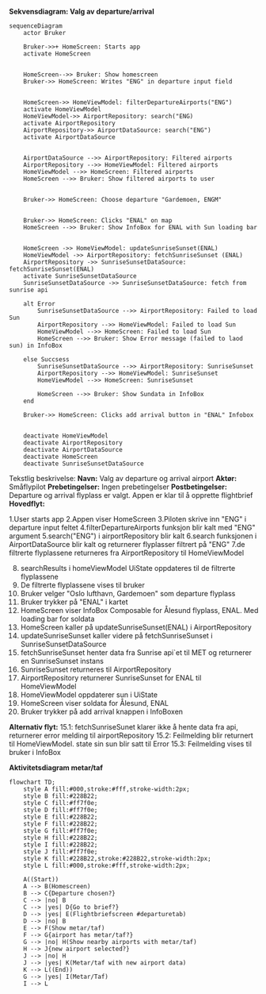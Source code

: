 **Sekvensdiagram: Valg av departure/arrival**

```mermaid
sequenceDiagram
    actor Bruker
    
    Bruker->>+ HomeScreen: Starts app
    activate HomeScreen


    HomeScreen-->> Bruker: Show homescreen
    Bruker->> HomeScreen: Writes "ENG" in departure input field


    HomeScreen->> HomeViewModel: filterDepartureAirports("ENG")
    activate HomeViewModel
    HomeViewModel->> AirportRepository: search("ENG)
    activate AirportRepository
    AirportRepository->> AirportDataSource: search("ENG")
    activate AirportDataSource


    AirportDataSource -->> AirportRepository: Filtered airports
    AirportRepository -->> HomeViewModel: Filtered airports
    HomeViewModel -->> HomeScreen: Filtered airports
    HomeScreen -->> Bruker: Show filtered airports to user


    Bruker->> HomeScreen: Choose departure "Gardemoen, ENGM"
    

    Bruker->> HomeScreen: Clicks "ENAL" on map
    HomeScreen -->> Bruker: Show InfoBox for ENAL with Sun loading bar


    HomeScreen ->> HomeViewModel: updateSunriseSunset(ENAL)
    HomeViewModel ->> AirportRepository: fetchSunriseSunset (ENAL)
    AirportRepository ->> SunriseSunsetDataSource: fetchSunriseSunset(ENAL)
    activate SunriseSunsetDataSource
    SunriseSunsetDataSource ->> SunriseSunsetDataSource: fetch from sunrise api

    alt Error
        SunriseSunsetDataSource -->> AirportRepository: Failed to load Sun
        AirportRepository -->> HomeViewModel: Failed to load Sun
        HomeViewModel -->> HomeScreen: Failed to load Sun
        HomeScreen -->> Bruker: Show Error message (failed to laod sun) in InfoBox

    else Succsess
        SunriseSunsetDataSource -->> AirportRepository: SunriseSunset
        AirportRepository -->> HomeViewModel: SunriseSunset
        HomeViewModel -->> HomeScreen: SunriseSunset

        HomeScreen -->> Bruker: Show Sundata in InfoBox 
    end

    Bruker->> HomeScreen: Clicks add arrival button in "ENAL" Infobox


    deactivate HomeViewModel
    deactivate AirportRepository
    deactivate AirportDataSource
    deactivate HomeScreen
    deactivate SunriseSunsetDataSource
```

Tekstlig beskrivelse:
**Navn:** Valg av departure og arrival airport
**Aktør:** Småflypilot
**Prebetingelser:** Ingen prebetingelser
**Postbetingelser:** Departure og arrival flyplass er valgt. Appen er klar til å opprette
flightbrief
**Hovedflyt:**

1.User starts app
2.Appen viser HomeScreen
3.Piloten skrive inn "ENG" i departure input feltet
4.filterDepartureAirports funksjon blir kalt med "ENG" argument
5.search("ENG") i airportRepository blir kalt
6.search funksjonen i AirportDataSource blir kalt og returnerer flyplasser filtrert på "ENG"
7.de filtrerte flyplassene returneres fra AirportRepository til HomeViewModel

8. searchResults i homeViewModel UiState oppdateres til de filtrerte flyplassene
9. De filtrerte flyplassene vises til bruker
10. Bruker velger "Oslo lufthavn, Gardemoen" som departure flyplass
11. Bruker trykker på "ENAL" i kartet
12. HomeScreen viser InfoBox Composable for Ålesund flyplass, ENAL. Med loading bar for soldata
13. HomeScreen kaller på updateSunriseSunset(ENAL) i AirportRepository
14. updateSunriseSunset kaller videre på fetchSunriseSunset i SunriseSunsetDataSource
15. fetchSunriseSunset henter data fra Sunrise api`et til MET og returnerer en SunriseSunset instans
16. SunriseSunset returneres til AirportRepository
17. AirportRepository returnerer SunriseSunset for ENAL til HomeViewModel
18. HomeViewModel oppdaterer sun i UiState
19. HomeScreen viser soldata for Ålesund, ENAL
20. Bruker trykker på add arrival knappen i InfoBoxen

**Alternativ flyt:**
15.1: fetchSunriseSunet klarer ikke å hente data fra api, returnerer error melding til
airportRepository
15.2: Feilmelding blir returnert til HomeViewModel. state sin sun blir satt til Error
15.3: Feilmelding vises til bruker i InfoBox

**Aktivitetsdiagram metar/taf**

```mermaid
flowchart TD;
    style A fill:#000,stroke:#fff,stroke-width:2px;
    style B fill:#228B22;
    style C fill:#ff7f0e;
    style D fill:#ff7f0e;
    style E fill:#228B22;
    style F fill:#228B22;
    style G fill:#ff7f0e;
    style H fill:#228B22;
    style I fill:#228B22;
    style J fill:#ff7f0e;
    style K fill:#228B22,stroke:#228B22,stroke-width:2px;
    style L fill:#000,stroke:#fff,stroke-width:2px;

    A((Start))
    A --> B(Homescreen)
    B --> C{Departure chosen?}
    C --> |no| B
    C --> |yes| D{Go to brief?}
    D --> |yes| E(Flightbriefscreen #departuretab)
    D --> |no| B
    E --> F(Show metar/taf)
    F --> G{airport has metar/taf?}
    G --> |no| H(Show nearby airports with metar/taf)
    H --> J{new airport selected?}
    J --> |no| H
    J --> |yes| K(Metar/taf with new airport data)
    K --> L((End))
    G --> |yes| I(Metar/Taf)
    I --> L
 ```
